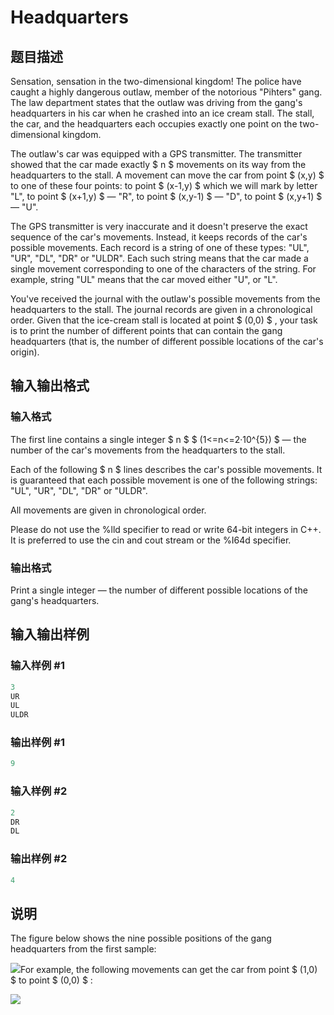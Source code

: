 # Headquarters

## 题目描述

Sensation, sensation in the two-dimensional kingdom! The police have caught a highly dangerous outlaw, member of the notorious "Pihters" gang. The law department states that the outlaw was driving from the gang's headquarters in his car when he crashed into an ice cream stall. The stall, the car, and the headquarters each occupies exactly one point on the two-dimensional kingdom.

The outlaw's car was equipped with a GPS transmitter. The transmitter showed that the car made exactly $ n $ movements on its way from the headquarters to the stall. A movement can move the car from point $ (x,y) $ to one of these four points: to point $ (x-1,y) $ which we will mark by letter "L", to point $ (x+1,y) $ — "R", to point $ (x,y-1) $ — "D", to point $ (x,y+1) $ — "U".

The GPS transmitter is very inaccurate and it doesn't preserve the exact sequence of the car's movements. Instead, it keeps records of the car's possible movements. Each record is a string of one of these types: "UL", "UR", "DL", "DR" or "ULDR". Each such string means that the car made a single movement corresponding to one of the characters of the string. For example, string "UL" means that the car moved either "U", or "L".

You've received the journal with the outlaw's possible movements from the headquarters to the stall. The journal records are given in a chronological order. Given that the ice-cream stall is located at point $ (0,0) $ , your task is to print the number of different points that can contain the gang headquarters (that is, the number of different possible locations of the car's origin).

## 输入输出格式

### 输入格式

The first line contains a single integer $ n $ $ (1<=n<=2·10^{5}) $ — the number of the car's movements from the headquarters to the stall.

Each of the following $ n $ lines describes the car's possible movements. It is guaranteed that each possible movement is one of the following strings: "UL", "UR", "DL", "DR" or "ULDR".

All movements are given in chronological order.

Please do not use the %lld specifier to read or write 64-bit integers in C++. It is preferred to use the cin and cout stream or the %I64d specifier.

### 输出格式

Print a single integer — the number of different possible locations of the gang's headquarters.

## 输入输出样例

### 输入样例 #1

```cpp
3
UR
UL
ULDR

```
### 输出样例 #1

```cpp
9

```
### 输入样例 #2

```cpp
2
DR
DL

```
### 输出样例 #2

```cpp
4

```
## 说明

The figure below shows the nine possible positions of the gang headquarters from the first sample:

![](https://cdn.luogu.com.cn/upload/vjudge_pic/CF183A/5eedd58060bd35a7ed9fa57f2be7f5f0bfad5425.png)For example, the following movements can get the car from point $ (1,0) $ to point $ (0,0) $ :

![](https://cdn.luogu.com.cn/upload/vjudge_pic/CF183A/a0545c148a057862574d8aad0a7d3d66cb719bc3.png)

